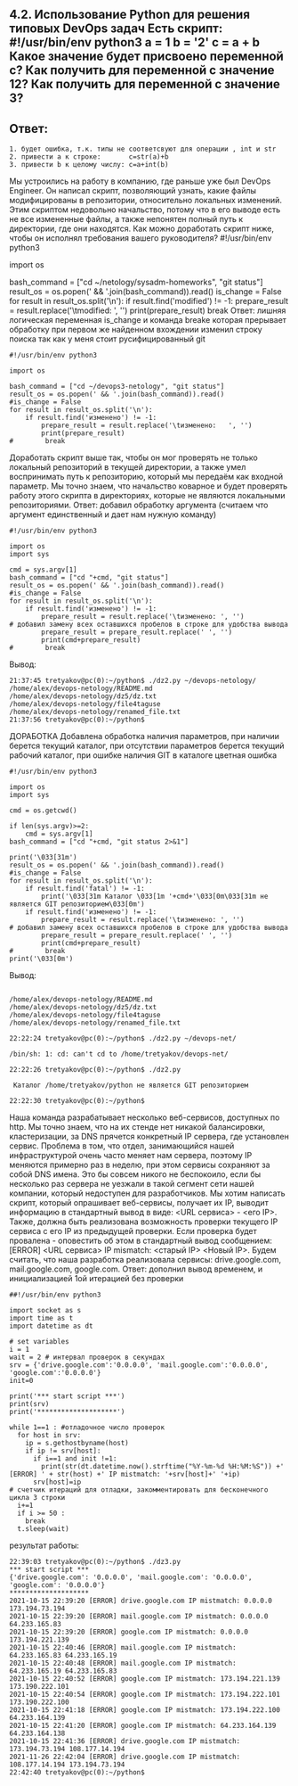 4.2. Использование Python для решения типовых DevOps задач
Есть скрипт:
#!/usr/bin/env python3
a = 1
b = '2'
c = a + b
Какое значение будет присвоено переменной c?
Как получить для переменной c значение 12?
Как получить для переменной c значение 3?
-------------------------
Ответ:
-------------------------
```
1. будет ошибка, т.к. типы не соответсвуют для операции , int и str
2. привести a к строке:       c=str(a)+b
3. привести b к целому числу: c=a+int(b)
```
Мы устроились на работу в компанию, где раньше уже был DevOps Engineer. Он написал скрипт, позволяющий узнать, какие файлы модифицированы в репозитории, относительно локальных изменений. Этим скриптом недовольно начальство, потому что в его выводе есть не все измененные файлы, а также непонятен полный путь к директории, где они находятся. Как можно доработать скрипт ниже, чтобы он исполнял требования вашего руководителя?
#!/usr/bin/env python3

import os

bash_command = ["cd ~/netology/sysadm-homeworks", "git status"]
result_os = os.popen(' && '.join(bash_command)).read()
is_change = False
for result in result_os.split('\n'):
    if result.find('modified') != -1:
        prepare_result = result.replace('\tmodified:   ', '')
        print(prepare_result)
        break
Ответ:
лишняя логическая переменная is_change
и команда breake которая прерывает обработку при первом же найденном вхождении изменил строку поиска так как у меня стоит русифицированный git
```
#!/usr/bin/env python3

import os

bash_command = ["cd ~/devops3-netology", "git status"]
result_os = os.popen(' && '.join(bash_command)).read()
#is_change = False
for result in result_os.split('\n'):
    if result.find('изменено') != -1:
        prepare_result = result.replace('\tизменено:   ', '')
        print(prepare_result)
#        break
```
 
Доработать скрипт выше так, чтобы он мог проверять не только локальный репозиторий в текущей директории, а также умел воспринимать путь к репозиторию, который мы передаём как входной параметр. Мы точно знаем, что начальство коварное и будет проверять работу этого скрипта в директориях, которые не являются локальными репозиториями.
Ответ:
добавил обработку аргумента (считаем что аргумент единственный и дает нам нужную команду)
```
#!/usr/bin/env python3

import os
import sys

cmd = sys.argv[1]
bash_command = ["cd "+cmd, "git status"]
result_os = os.popen(' && '.join(bash_command)).read()
#is_change = False
for result in result_os.split('\n'):
    if result.find('изменено') != -1:
        prepare_result = result.replace('\tизменено: ', '')
# добавил замену всех оставшихся пробелов в строке для удобства вывода
        prepare_result = prepare_result.replace(' ', '') 
        print(cmd+prepare_result)
#        break
```

Вывод:
```
21:37:45 tretyakov@pc(0):~/python$ ./dz2.py ~/devops-netology/
/home/alex/devops-netology/README.md
/home/alex/devops-netology/dz5/dz.txt
/home/alex/devops-netology/file4taguse
/home/alex/devops-netology/renamed_file.txt
21:37:56 tretyakov@pc(0):~/python$ 
```



ДОРАБОТКА
Добавлена обработка наличия параметров, при наличии берется текущий каталог, при отсутствии параметров берется текущий рабочий каталог,
при ошибке наличия GIT в каталоге цветная ошибка
```
#!/usr/bin/env python3

import os
import sys

cmd = os.getcwd()

if len(sys.argv)>=2:
    cmd = sys.argv[1]
bash_command = ["cd "+cmd, "git status 2>&1"]

print('\033[31m')
result_os = os.popen(' && '.join(bash_command)).read()
#is_change = False
for result in result_os.split('\n'):
    if result.find('fatal') != -1:
        print('\033[31m Каталог \033[1m '+cmd+'\033[0m\033[31m не является GIT репозиторием\033[0m')    
    if result.find('изменено') != -1:
        prepare_result = result.replace('\tизменено: ', '')
# добавил замену всех оставшихся пробелов в строке для удобства вывода
        prepare_result = prepare_result.replace(' ', '') 
        print(cmd+prepare_result)
#        break
print('\033[0m')
```
Вывод:
```22:20:40 tretyakov@pc(0):~/python$ ./dz2.py ~/devops-netology/

/home/alex/devops-netology/README.md
/home/alex/devops-netology/dz5/dz.txt
/home/alex/devops-netology/file4taguse
/home/alex/devops-netology/renamed_file.txt

22:22:24 tretyakov@pc(0):~/python$ ./dz2.py ~/devops-net/

/bin/sh: 1: cd: can't cd to /home/tretyakov/devops-net/

22:22:26 tretyakov@pc(0):~/python$ ./dz2.py

 Каталог /home/tretyakov/python не является GIT репозиторием

22:22:30 tretyakov@pc(0):~/python$ 
```
 
Наша команда разрабатывает несколько веб-сервисов, доступных по http. Мы точно знаем, что на их стенде нет никакой балансировки, кластеризации, за DNS прячется конкретный IP сервера, где установлен сервис. Проблема в том, что отдел, занимающийся нашей инфраструктурой очень часто меняет нам сервера, поэтому IP меняются примерно раз в неделю, при этом сервисы сохраняют за собой DNS имена. Это бы совсем никого не беспокоило, если бы несколько раз сервера не уезжали в такой сегмент сети нашей компании, который недоступен для разработчиков. Мы хотим написать скрипт, который опрашивает веб-сервисы, получает их IP, выводит информацию в стандартный вывод в виде: <URL сервиса> - <его IP>. Также, должна быть реализована возможность проверки текущего IP сервиса c его IP из предыдущей проверки. Если проверка будет провалена - оповестить об этом в стандартный вывод сообщением: [ERROR] <URL сервиса> IP mismatch: <старый IP> <Новый IP>. Будем считать, что наша разработка реализовала сервисы: drive.google.com, mail.google.com, google.com.
Ответ:
дополнил вывод временем, и инициализацией 1ой итерацией без проверки
```
##!/usr/bin/env python3

import socket as s
import time as t
import datetime as dt

# set variables 
i = 1
wait = 2 # интервал проверок в секундах
srv = {'drive.google.com':'0.0.0.0', 'mail.google.com':'0.0.0.0', 'google.com':'0.0.0.0'}
init=0

print('*** start script ***')
print(srv)
print('********************')

while 1==1 : #отладочное число проверок 
  for host in srv:
    ip = s.gethostbyname(host)
    if ip != srv[host]:
      if i==1 and init !=1:
        print(str(dt.datetime.now().strftime("%Y-%m-%d %H:%M:%S")) +' [ERROR] ' + str(host) +' IP mistmatch: '+srv[host]+' '+ip)
      srv[host]=ip
# счетчик итераций для отладки, закомментировать для бесконечного цикла 3 строки
  i+=1 
  if i >= 50 : 
    break
  t.sleep(wait)
```
результат работы:
```
22:39:03 tretyakov@pc(0):~/python$ ./dz3.py
*** start script ***
{'drive.google.com': '0.0.0.0', 'mail.google.com': '0.0.0.0', 'google.com': '0.0.0.0'}
********************
2021-10-15 22:39:20 [ERROR] drive.google.com IP mistmatch: 0.0.0.0 173.194.73.194
2021-10-15 22:39:20 [ERROR] mail.google.com IP mistmatch: 0.0.0.0 64.233.165.83
2021-10-15 22:39:20 [ERROR] google.com IP mistmatch: 0.0.0.0 173.194.221.139
2021-10-15 22:40:46 [ERROR] mail.google.com IP mistmatch: 64.233.165.83 64.233.165.19
2021-10-15 22:40:48 [ERROR] mail.google.com IP mistmatch: 64.233.165.19 64.233.165.83
2021-10-15 22:40:52 [ERROR] google.com IP mistmatch: 173.194.221.139 173.190.222.101
2021-10-15 22:40:54 [ERROR] google.com IP mistmatch: 173.194.222.101 173.190.222.100
2021-10-15 22:41:18 [ERROR] google.com IP mistmatch: 173.194.222.100 64.233.164.139
2021-10-15 22:41:20 [ERROR] google.com IP mistmatch: 64.233.164.139 64.233.164.138
2021-10-15 22:41:36 [ERROR] drive.google.com IP mistmatch: 173.194.73.194 108.177.14.194
2021-11-26 22:42:04 [ERROR] drive.google.com IP mistmatch: 108.177.14.194 173.194.73.194
22:42:40 tretyakov@pc(0):~/python$
```

